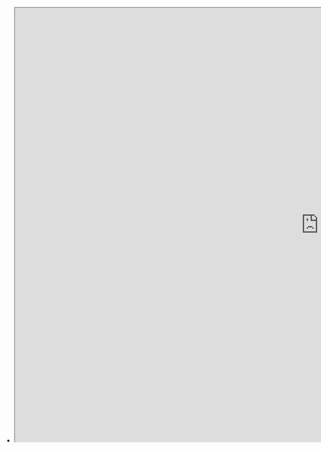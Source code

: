 - <iframe src="https://docs.google.com/spreadsheets/d/1gbtGAA2YUaxXgHegiyoaa0WVKfPxnIgd7pxvXZABcIA/edit#gid=499227104" width=1400 height=1000></iframe>
